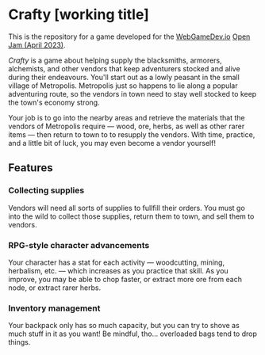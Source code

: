 # Crafty [working title]

This is the repository for a game developed for the [WebGameDev.io](https://webgamedev.com/) [Open Jam (April 2023)](https://www.webgamedev.com/open-jam-april-2023).

_Crafty_ is a game about helping supply the blacksmiths, armorers, alchemists, and other vendors that keep adventurers stocked and alive during their endeavours. You'll start out as a lowly peasant in the small village of Metropolis. Metropolis just so happens to lie along a popular adventuring route, so the vendors in town need to stay well stocked to keep the town's economy strong.

Your job is to go into the nearby areas and retrieve the materials that the vendors of Metropolis require — wood, ore, herbs, as well as other rarer items — then return to town to to resupply the vendors. With time, practice, and a little bit of luck, you may even become a vendor yourself!

## Features

### Collecting supplies

Vendors will need all sorts of supplies to fullfill their orders. You must go into the wild to collect those supplies, return them to town, and sell them to vendors.

### RPG-style character advancements

Your character has a stat for each activity — woodcutting, mining, herbalism, etc. — which increases as you practice that skill. As you improve, you may be able to chop faster, or extract more ore from each node, or extract rarer herbs.

### Inventory management

Your backpack only has so much capacity, but you can try to shove as much stuff in it as you want! Be mindful, tho... overloaded bags tend to drop things.
